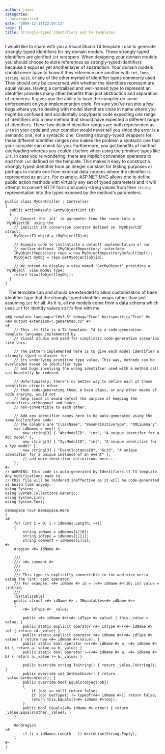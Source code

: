 ```yaml
---
author: jaymz
categories:
- Uncategorized
date: '2009-12-15T22:04:12'
tags: []
title: Strongly-typed Identifiers and T4 Templates
---
```

I would like to share with you a Visual Studio T4 template I use to generate
strongly-typed identifiers for my domain models. These strongly-typed
identifiers are glorified `int` wrappers. When designing your domain models
you should choose to store references as strongly-typed identifiers because it
exposes yet another layer of abstraction. Your domain models should never have
to know if they reference one another with `int`, `long`, `string`, `Guid`, or
any of the other myriad of identifier types commonly used. They should only be
concerned with whether the identifiers represent are equal values. Having a
centralized and well-named type to represent an identifier provides many other
benefits than just abstraction and separation of concerns. It gives you the
ability to have the compiler do some enforcement on your implementation code.
I'm sure you've run into a few bugs where you're dealing with model
identifiers close in name where you might be confused and accidentally
copy/paste code expecting one range of identifiers into a new method that
should have expected a different range of identifiers. These two distinct
identifier ranges are both represented as `int`s in your code and your
compiler would never tell you since the error is a semantic one, not a
syntactic one. Creating strongly-typed wrappers for these different identifier
ranges now makes the problem a syntactic one that your compiler can check for
you. Furthermore, you get benefits of method overloading whereas you couldn't
before when using the primitive types like `int`. In case you're wondering,
there are implicit conversion operators to and from `int` defined on the
template. This makes it easy to construct a strongly typed identifier from an
integer constant for testing purposes or perhaps to create one from external
data sources where the identifier is represented as an `int`. For example,
ASP.NET MVC allows one to define public action methods with virtually any set
of typed parameters and it will attempt to convert HTTP form and query-string
values from their `string` representation into the types exposed by the
method's parameters. ` `

    
    
    public class MyController : Controller
    {
      public ActionResult GetMyObject(int id)
      {
        // Convert the `int` id parameter from the route into a `MyObjectID` using the
        // implicit int conversion operator defined on `MyObjectID` struct:
        MyObjectID objid = (MyObjectID)id;
    
        // Example code to instantiate a default implementation of our
        // earlier-defined `IMyObjectRepository` interface:
        IMyObjectRepository repo = new MyObjectRepositoryDefaultImpl();
        MyObject myObj = repo.GetMyObject(objid);
    
        // We intend to display a view named "GetMyObject" providing a `MyObject` view model type:
        return View((object)myObj);
      }
    }

` ` The template can and should be extended to allow customization of base
identifier type that the strongly-typed identifier wraps rather than just
assuming `int` for all. As it is, all my models come from a data schema which
uses `int` for identity values so it's fine with me. ` `

    
    
    <#@ template language="C#v3.5" debug="True" hostspecific="True" #>
    <#@ output extension=".generated.cs" #>
    <#
        // This .tt file is a T4 template. T4 is a code-generation template language implemented by
        // Visual Studio and used for simplistic code-generation scenarios like this.
    
        // The pattern implemented here is to give each model identifier a strongly typed container for
        // its underlying primitive type value. This way, methods can be overloaded based on identifier type
        // and bugs involving the wrong identifier used with a method call can hopefully be reduced.
    
        // Unfortunately, there's no better way to define each of these identifier structs other
        // than code-generating them. A base class, or any other means of code sharing, would not
        // help since it would defeat the purpose of keeping the identifiers orthogonal and hence
        // non-convertible to each other.
    
        // Add new identifier names here to be auto-generated using the same boilerplate code:
        // The columns are "ClassName", "BasePrimitiveType", "XMLSummary".
        var idNames = new[] {
            new string[3] { "AbcModelID", "int", "A unique identifer for a Abc model" },
            new string[3] { "XyzModelID", "int", "A unique identifier for a Xyz model" },
            new string[3] { "EventInstanceID", "Guid", "A unique identifier for a unique instance of an event" },
            // add more identifier definitions here...
        };
    #>
    // WARNING: This code is auto-generated by Identifiers.tt T4 template. Any modifications made to
    // this file will be rendered ineffective as it will be code-generated at build time anyway.
    using System;
    using System.Collections.Generic;
    using System.Linq;
    using System.Text;
    
    namespace Your.Namespace.Here
    {
    <#
        for (int i = 0; i < idNames.Length; ++i)
        {
            string idName = idNames[i][0];
            string idType = idNames[i][1];
            string comment = idNames[i][2];
    #>
        #region <#= idName #>
    
        ///
        /// <#= comment #>
        ///
        ///
        /// This type is explicitly convertible to int and vice versa using the (int) cast operator.
        /// For example, <#= idName #> id = (<#= idName #>)10; int value = (int)id;
        ///
        [Serializable]
        public struct <#= idName #> : IEquatable<<#= idName #>>
        {
            <#= idType #> _value;
    
            public <#= idName #>(<#= idType #> value) { this._value = value; }
            public static explicit operator <#= idType #>(<#= idName #> id) { return id._value; }
            public static explicit operator <#= idName #>(<#= idType #> value) { return new <#= idName #>(value); }
            public static bool operator ==(<#= idName #> a, <#= idName #> b) { return a._value == b._value; }
            public static bool operator !=(<#= idName #> a, <#= idName #> b) { return a._value != b._value; }
    
            public override string ToString() { return _value.ToString(); }
            public override int GetHashCode() { return _value.GetHashCode(); }
            public override bool Equals(object obj)
            {
                if (obj == null) return false;
                if (obj.GetType() != typeof(<#= idName #>)) return false;
                return this.Equals((<#= idName #>)obj);
            }
            public bool Equals(<#= idName #> other) { return _value.Equals(other._value); }
        }
    
        #endregion
    <#
            if (i < idNames.Length - 1) WriteLine(String.Empty);
        }
    #>
    }

` `